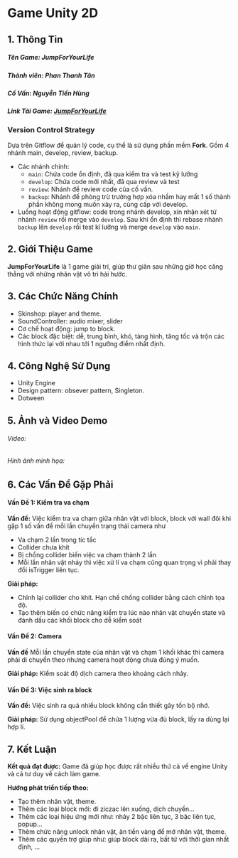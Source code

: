 # Game Unity 2D
## 1. Thông Tin
##### **Tên Game:** JumpForYourLife
##### **Thành viên:** Phan Thanh Tân
##### **Cố Vấn:** Nguyễn Tiến Hùng
##### **Link Tải Game:** [JumpForYourLife]()
### Version Control Strategy

Dựa trên Gitflow để quản lý code, cụ thể là sử dụng phần mềm **Fork**. Gồm 4 nhánh main, develop, review, backup.
- Các nhánh chính:
  - `main`: Chứa code ổn định, đã qua kiểm tra và test kỹ lưỡng
  - `develop`: Chứa code mới nhất, đã qua review và test
  - `review`: Nhánh để review code của cố vấn.
  - `backup`: Nhánh để phòng trừ trường hợp xóa nhầm hay mất 1 số thành phần không mong muốn xảy ra, cùng cấp với develop.
- Luồng hoạt động gitflow: code trong nhánh develop, xin nhận xét từ nhánh `review` rồi merge vào `develop`. Sau khi ổn định thì rebase nhánh `backup` lên `develop` rồi test kĩ lưỡng và merge `develop` vào `main`.

## 2. Giới Thiệu Game

**JumpForYourLife** là 1 game giải trí, giúp thư giãn sau những giờ học căng thẳng với những nhân vật vô tri hài hước.

## 3. Các Chức Năng Chính
- Skinshop: player and theme.
- SoundController: audio mixer, slider
- Cơ chế hoạt động: jump to block.
- Các block đặc biệt: dễ, trung bình, khó, tàng hình, tăng tốc và trộn các hình thức lại với nhau tới 1 ngưỡng điểm nhất định.

## 4. Công Nghệ Sử Dụng
- Unity Engine
- Design pattern: obsever pattern, Singleton.
- Dotween

## 5. Ảnh và Video Demo

###### Video:
###### Hình ảnh minh họa:
## 6. Các Vấn Đề Gặp Phải

#### Vấn Đề 1: Kiểm tra va chạm
**Vấn đề:** Việc kiểm tra va chạm giữa nhân vật với block, block với wall đôi khi gặp 1 số vấn đề mỗi lần chuyển trạng thái camera như
- Va chạm 2 lần trong tíc tắc
- Collider chưa khít
- Bị chồng collider biến việc va chạm thành 2 lần
- Mỗi lần nhân vật nhảy thì việc xử lí va chạm cũng quan trọng vì phải thay đổi isTrigger liên tục. 

**Giải pháp:** 
- Chỉnh lại collider cho khít. Hạn chế chồng collider bằng cách chỉnh tọa độ.
- Tạo thêm biến có chức năng kiểm tra lúc nào nhân vật chuyển state và đánh dấu các khối block cho dễ kiểm soát

#### Vấn Đề 2: Camera
**Vấn đề** Mỗi lần chuyển state của nhân vật và chạm 1 khối khác thì camera phải di chuyển theo nhưng camera hoạt động chưa đúng ý muốn.

**Giải pháp:** Kiểm soát độ dịch camera theo khoảng cách nhảy.

#### Vấn Đề 3: Việc sinh ra block
**Vấn đề:** Việc sinh ra quá nhiều block không cần thiết gây tốn bộ nhớ.

**Giải pháp:** Sử dụng objectPool để chứa 1 lượng vừa đủ block, lấy ra dùng lại hợp lí.

## 7. Kết Luận

**Kết quả đạt được:** Game đã giúp học được rất nhiều thứ cả về engine Unity và cả tư duy về cách làm game.

**Hướng phát triển tiếp theo:** 
- Tạo thêm nhân vật, theme.
- Thêm các loại block mới: đi ziczac lên xuống, dịch chuyển...
- Thêm các loại hiệu ứng mới như: nhảy 2 bậc liên tục, 3 bậc liên tục, popup...
- Thêm chức năng unlock nhân vật, ăn tiền vàng để mở nhân vật, theme.
- Thêm các quyền trợ giúp như: giúp block dài ra, bất tử với thời gian nhất định, ...
